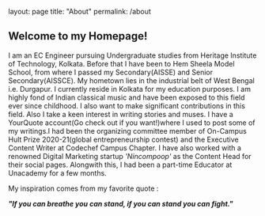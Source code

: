 layout: page
title: "About"
permalink: /about

## Welcome to my Homepage! 


I am an EC Engineer pursuing Undergraduate studies from Heritage Institute of Technology, Kolkata. Before that I have been to Hem Sheela Model School, from where I passed my Secondary(AISSE) and Senior Secondary(AISSCE). My hometown lies in the industrial belt of West Bengal i.e. Durgapur. I currently reside in Kolkata for my education purposes. I am highly fond of Indian classical music and have been exposed to this field ever since childhood. I also want to make significant contributions in this field. Also I take a keen interest in writing stories and muses. I have a YourQuote account(Go check out if you want!)where I used to post some of my writings.I had been the organizing committee member of On-Campus Hult Prize 2020-21(global entrepreneurship contest) and the Executive Content Writer at Codechef Campus Chapter. I have also worked with a renowned Digital Marketing startup _'Nincompoop'_ as the Content Head for their social pages. Alongwith this, I had been a part-time Educator at Unacademy for a few months.

My inspiration comes from my favorite quote :

**_"If you can breathe you can stand, if you can stand you can fight."_**

